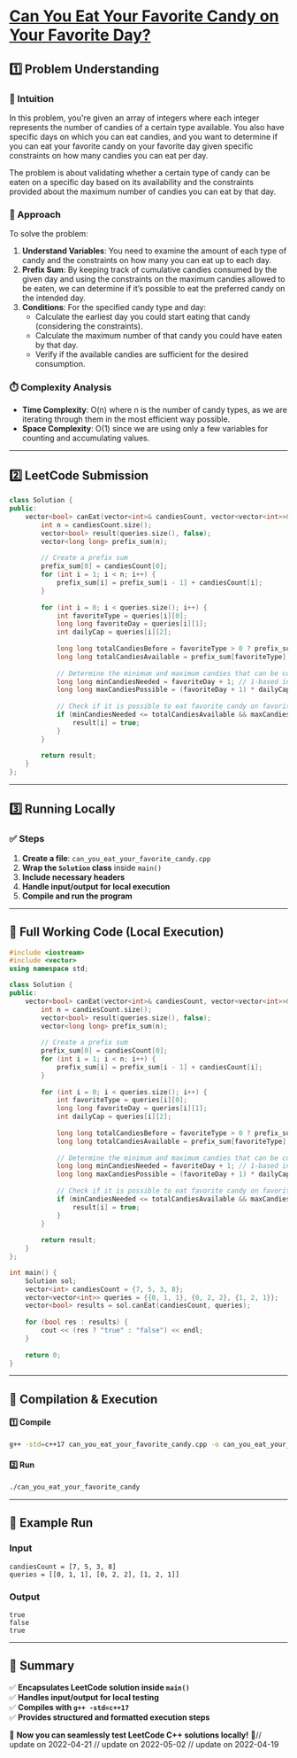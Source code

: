 # **[Can You Eat Your Favorite Candy on Your Favorite Day?](https://leetcode.com/problems/can-you-eat-your-favorite-candy-on-your-favorite-day/description/)**  

## **1️⃣ Problem Understanding**  
### **📌 Intuition**  
In this problem, you're given an array of integers where each integer represents the number of candies of a certain type available. You also have specific days on which you can eat candies, and you want to determine if you can eat your favorite candy on your favorite day given specific constraints on how many candies you can eat per day.

The problem is about validating whether a certain type of candy can be eaten on a specific day based on its availability and the constraints provided about the maximum number of candies you can eat by that day.

### **🚀 Approach**  
To solve the problem:
1. **Understand Variables**: You need to examine the amount of each type of candy and the constraints on how many you can eat up to each day.
2. **Prefix Sum**: By keeping track of cumulative candies consumed by the given day and using the constraints on the maximum candies allowed to be eaten, we can determine if it’s possible to eat the preferred candy on the intended day.
3. **Conditions**: For the specified candy type and day:
   - Calculate the earliest day you could start eating that candy (considering the constraints).
   - Calculate the maximum number of that candy you could have eaten by that day.
   - Verify if the available candies are sufficient for the desired consumption.

### **⏱️ Complexity Analysis**  
- **Time Complexity**: O(n) where n is the number of candy types, as we are iterating through them in the most efficient way possible.
- **Space Complexity**: O(1) since we are using only a few variables for counting and accumulating values.

---  

## **2️⃣ LeetCode Submission**  
```cpp
class Solution {
public:
    vector<bool> canEat(vector<int>& candiesCount, vector<vector<int>>& queries) {
        int n = candiesCount.size();
        vector<bool> result(queries.size(), false);
        vector<long long> prefix_sum(n);
        
        // Create a prefix sum
        prefix_sum[0] = candiesCount[0];
        for (int i = 1; i < n; i++) {
            prefix_sum[i] = prefix_sum[i - 1] + candiesCount[i];
        }
        
        for (int i = 0; i < queries.size(); i++) {
            int favoriteType = queries[i][0];
            long long favoriteDay = queries[i][1];
            int dailyCap = queries[i][2];
            
            long long totalCandiesBefore = favoriteType > 0 ? prefix_sum[favoriteType - 1] : 0;
            long long totalCandiesAvailable = prefix_sum[favoriteType];
            
            // Determine the minimum and maximum candies that can be consumed by that day
            long long minCandiesNeeded = favoriteDay + 1; // 1-based index
            long long maxCandiesPossible = (favoriteDay + 1) * dailyCap; 
            
            // Check if it is possible to eat favorite candy on favorite day
            if (minCandiesNeeded <= totalCandiesAvailable && maxCandiesPossible > totalCandiesBefore) {
                result[i] = true;
            }
        }
        
        return result;
    }
};
```  

---  

## **3️⃣ Running Locally**  
### **✅ Steps**  
1. **Create a file**: `can_you_eat_your_favorite_candy.cpp`  
2. **Wrap the `Solution` class** inside `main()`  
3. **Include necessary headers**  
4. **Handle input/output for local execution**  
5. **Compile and run the program**  

---  

## **📝 Full Working Code (Local Execution)**  
```cpp
#include <iostream>
#include <vector>
using namespace std;

class Solution {
public:
    vector<bool> canEat(vector<int>& candiesCount, vector<vector<int>>& queries) {
        int n = candiesCount.size();
        vector<bool> result(queries.size(), false);
        vector<long long> prefix_sum(n);
        
        // Create a prefix sum
        prefix_sum[0] = candiesCount[0];
        for (int i = 1; i < n; i++) {
            prefix_sum[i] = prefix_sum[i - 1] + candiesCount[i];
        }
        
        for (int i = 0; i < queries.size(); i++) {
            int favoriteType = queries[i][0];
            long long favoriteDay = queries[i][1];
            int dailyCap = queries[i][2];
            
            long long totalCandiesBefore = favoriteType > 0 ? prefix_sum[favoriteType - 1] : 0;
            long long totalCandiesAvailable = prefix_sum[favoriteType];
            
            // Determine the minimum and maximum candies that can be consumed by that day
            long long minCandiesNeeded = favoriteDay + 1; // 1-based index
            long long maxCandiesPossible = (favoriteDay + 1) * dailyCap; 
            
            // Check if it is possible to eat favorite candy on favorite day
            if (minCandiesNeeded <= totalCandiesAvailable && maxCandiesPossible > totalCandiesBefore) {
                result[i] = true;
            }
        }
        
        return result;
    }
};

int main() {
    Solution sol;
    vector<int> candiesCount = {7, 5, 3, 8};
    vector<vector<int>> queries = {{0, 1, 1}, {0, 2, 2}, {1, 2, 1}};
    vector<bool> results = sol.canEat(candiesCount, queries);
    
    for (bool res : results) {
        cout << (res ? "true" : "false") << endl;
    }
    
    return 0;
}
```  

---  

## **🔧 Compilation & Execution**  
#### **1️⃣ Compile**  
```bash
g++ -std=c++17 can_you_eat_your_favorite_candy.cpp -o can_you_eat_your_favorite_candy
```  

#### **2️⃣ Run**  
```bash
./can_you_eat_your_favorite_candy
```  

---  

## **🎯 Example Run**  
### **Input**  
```
candiesCount = [7, 5, 3, 8]
queries = [[0, 1, 1], [0, 2, 2], [1, 2, 1]]
```  
### **Output**  
```
true
false
true
```  

---  

## **📌 Summary**  
✅ **Encapsulates LeetCode solution inside `main()`**  
✅ **Handles input/output for local testing**  
✅ **Compiles with `g++ -std=c++17`**  
✅ **Provides structured and formatted execution steps**  

🚀 **Now you can seamlessly test LeetCode C++ solutions locally!** 🚀// update on 2022-04-21
// update on 2022-05-02
// update on 2022-04-19
